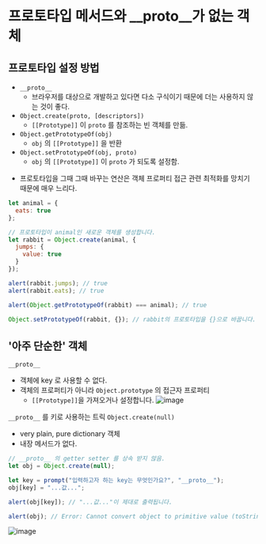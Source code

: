 # 프로토타입 메서드와 __proto__가 없는 객체

## 프로토타입 설정 방법
- `__proto__` 
    - 브라우저를 대상으로 개발하고 있다면 다소 구식이기 때문에 더는 사용하지 않는 것이 좋다.
- `Object.create(proto, [descriptors])`
    - `[[Prototype]]` 이 `proto` 를 참조하는 빈 객체를 만듦.
- `Object.getPrototypeOf(obj)`
    - `obj` 의 `[[Prototype]]` 을 반환
- `Object.setPrototypeOf(obj, proto)`
    - `obj` 의 `[[Prototype]]` 이 `proto` 가 되도록 설정함.
    
* 프로토타입을 그때 그때 바꾸는 연산은 객체 프로퍼티 접근 관련 최적화를 망치기 때문에 매우 느리다. 

```javascript
let animal = {
  eats: true
};

// 프로토타입이 animal인 새로운 객체를 생성합니다.
let rabbit = Object.create(animal, {
  jumps: {
    value: true
  }
});

alert(rabbit.jumps); // true
alert(rabbit.eats); // true

alert(Object.getPrototypeOf(rabbit) === animal); // true

Object.setPrototypeOf(rabbit, {}); // rabbit의 프로토타입을 {}으로 바꿉니다.
```
 
## '아주 단순한' 객체
`__proto__` 
- 객체에 key 로 사용할 수 없다.
- 객체의 프로퍼티가 아니라 `Object.prototype` 의 접근자 프로퍼티
    - `[[Prototype]]`을 가져오거나 설정합니다.
    ![image](https://user-images.githubusercontent.com/31977543/95867716-6d087300-0da4-11eb-8afc-9702ffb7ff9d.png)

`__proto__` 를 키로 사용하는 트릭 `Object.create(null)`
- very plain, pure dictionary 객체
- 내장 메서드가 없다.
```javascript
// __proto__ 의 getter setter 를 상속 받지 않음.
let obj = Object.create(null);

let key = prompt("입력하고자 하는 key는 무엇인가요?", "__proto__");
obj[key] = "...값...";

alert(obj[key]); // "...값..."이 제대로 출력됩니다.

alert(obj); // Error: Cannot convert object to primitive value (toString이 없음)
```
![image](https://user-images.githubusercontent.com/31977543/95868208-f455e680-0da4-11eb-9be3-21b182a6da11.png)


